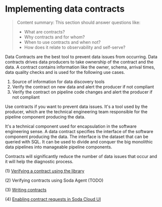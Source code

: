 # Implementing data contracts

> Content summary: This section should answer questions like:
> * What are contracts?
> * Why contracts and for whom?
> * When to use contracts and when not?
> * How does it relate to observability and self-serve?

Data Contracts are the best tool to prevent data issues from occurring. Data contracts 
drives data producers to take ownership of the contract and the data.  A contract contains 
information like the owner, schema, arrival times, data quality checks and is used for the 
following use cases.

1) Source of information for data discovery tools 
2) Verify the contract on new data and alert the producer if not compliant
3) Verify the contract on pipeline code changes and alert the producer if not compliant

Use contracts if you want to prevent data issues. It's a tool used by the producer, which 
are the technical engineering team responsible for the pipeline component producing the data.  

It's a technical component used for encapsulation in the software engineering sense. A data 
contract specifies the interface of the software component producing the data.  The interface 
is the dataset that can be queried with SQL.  It can be used to divide and conquer 
the big monolithic data pipelines into manageable pipeline components.  

Contracts will significantly reduce the number of data issues that occur and it will 
help the diagnostic process.   

(1) [Verifying a contract using the library](../../docs_contracts/01_verifying_a_contract_in_python/README.md)

(2) Verifying contracts using Soda Agent (TODO)

(3) [Writing contracts](../../docs_contracts/06_writing_contracts/README.md)

(4) [Enabling contract requests in Soda Cloud UI](../../docs_contracts/07_enabling_contract_requests/README.md)
